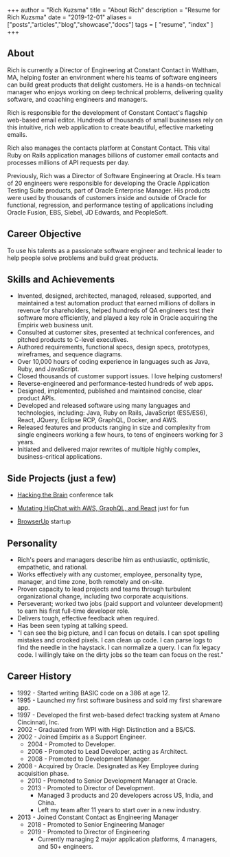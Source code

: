+++
author = "Rich Kuzsma"
title = "About Rich"
description = "Resume for Rich Kuzsma"
date = "2019-12-01"
aliases = ["posts","articles","blog","showcase","docs"]
tags = [
    "resume",
    "index"
]
+++

## About

Rich is currently a Director of Engineering at Constant Contact in Waltham, MA, helping foster an environment where his teams of software engineers can build great products that delight customers. He is a hands-on technical manager who enjoys working on deep technical problems, delivering quality software, and coaching engineers and managers.

Rich is responsible for the development of Constant Contact's flagship web-based email editor. Hundreds of thousands of small businesses rely on this intuitive, rich web application to create beautiful, effective marketing emails.

Rich also manages the contacts platform at Constant Contact. This vital Ruby on Rails application manages billions of customer email contacts and processes millions of API requests per day.

Previously, Rich was a Director of Software Engineering at Oracle. His team of 20 engineers were responsible for developing the Oracle Application Testing Suite products, part of Oracle Enterprise Manager. His products were used by thousands of customers inside and outside of Oracle for functional, regression, and performance testing of applications including Oracle Fusion, EBS, Siebel, JD Edwards, and PeopleSoft.

## Career Objective

To use his talents as a passionate software engineer and technical leader to help people solve problems and build great products.


## Skills and Achievements

* Invented, designed, architected, managed, released, supported, and maintained a test automation product that earned millions of dollars in revenue for shareholders, helped hundreds of QA engineers test their software more efficiently, and played a key role in Oracle acquiring the Empirix web business unit.
* Consulted at customer sites, presented at technical conferences, and pitched products to C-level executives.
* Authored requirements, functional specs, design specs, prototypes, wireframes, and sequence diagrams.
* Over 10,000 hours of coding experience in languages such as Java, Ruby, and JavaScript.
* Closed thousands of customer support issues. I love helping customers!
* Reverse-engineered and performance-tested hundreds of web apps.
* Designed, implemented, published and maintained concise, clear product APIs.
* Developed and released software using many languages and technologies, including: Java, Ruby on Rails, JavaScript (ES5/ES6), React, JQuery, Eclipse RCP, GraphQL, Docker, and AWS.
* Released features and products ranging in size and complexity from single engineers working a few hours, to tens of engineers working for 3 years.
* Initiated and delivered major rewrites of multiple highly complex, business-critical applications.


## Side Projects (just a few)

* [Hacking the Brain](https://www.youtube.com/watch?v=YEpWr1PknIU) conference talk

* [Mutating HipChat with AWS, GraphQL, and React](https://www.cornchat.online/index.html) just for fun

* [BrowserUp](https://browserup.com/) startup


## Personality

* Rich's peers and managers describe him as enthusiastic, optimistic, empathetic, and rational.
* Works effectively with any customer, employee, personality type, manager, and time zone, both remotely and on-site.
* Proven capacity to lead projects and teams through turbulent organizational change, including two corporate acquisitions.
* Perseverant; worked two jobs (paid support and volunteer development) to earn his first full-time developer role.
* Delivers tough, effective feedback when required.
* Has been seen typing at talking speed.
* "I can see the big picture, and I can focus on details. I can spot spelling mistakes and crooked pixels. I can clean up code. I can parse logs to find the needle in the haystack. I can normalize a query. I can fix legacy code. I willingly take on the dirty jobs so the team can focus on the rest."


## Career History

* 1992 - Started writing BASIC code on a 386 at age 12.
* 1995 - Launched my first software business and sold my first shareware app.
* 1997 - Developed the first web-based defect tracking system at Amano Cincinnati, Inc.
* 2002 - Graduated from WPI with High Distinction and a BS/CS.
* 2002 - Joined Empirix as a Support Engineer.
    * 2004 - Promoted to Developer.
    * 2006 - Promoted to Lead Developer, acting as Architect.
    * 2008 - Promoted to Development Manager.
* 2008 - Acquired by Oracle. Designated as Key Employee during acquisition phase.
    * 2010 - Promoted to Senior Development Manager at Oracle.
    * 2013 - Promoted to Director of Development.
        * Managed 3 products and 20 developers across US, India, and China.
        * Left my team after 11 years to start over in a new industry.
* 2013 - Joined Constant Contact as Engineering Manager
    * 2018 - Promoted to Senior Engineering Manager
    * 2019 - Promoted to Director of Engineering
        * Currently managing 2 major application platforms, 4 managers, and 50+ engineers.
